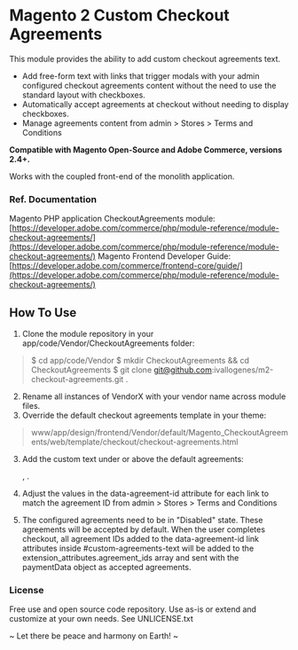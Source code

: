 # Magento 2 Custom Checkout Agreements

This module provides the ability to add custom checkout agreements text.

- Add free-form text with links that trigger modals with your admin configured checkout agreements content without the need to use the standard layout with checkboxes.
- Automatically accept agreements at checkout without needing to display checkboxes.
- Manage agreements content from admin > Stores > Terms and Conditions

**Compatible with Magento Open-Source and Adobe Commerce, versions 2.4+.**

Works with the coupled front-end of the monolith application.

### Ref. Documentation

Magento PHP application CheckoutAgreements module: [https://developer.adobe.com/commerce/php/module-reference/module-checkout-agreements/](https://developer.adobe.com/commerce/php/module-reference/module-checkout-agreements/)
Magento Frontend Developer Guide: [https://developer.adobe.com/commerce/frontend-core/guide/](https://developer.adobe.com/commerce/php/module-reference/module-checkout-agreements/)

## How To Use

1. Clone the module repository in your app/code/Vendor/CheckoutAgreements folder:
> $ cd app/code/Vendor
> $ mkdir CheckoutAgreements && cd CheckoutAgreements
> $ git clone git@github.com:ivallogenes/m2-checkout-agreements.git .

2. Rename all instances of VendorX with your vendor name across module files.
2. Override the default checkout agreements template in your theme:
> www/app/design/frontend/Vendor/default/Magento_CheckoutAgreements/web/template/checkout/checkout-agreements.html

3. Add the custom text under or above the default agreements:
    <div id="custom-agreements-text">
        <p>
            <span translate="'By proceeding with this purchase, you certainly need to agree to our'"></span>
            <a href="#" class="action-show-agreement" data-agreement-id="1" data-bind="click: initCustomAgreements, i18n: 'Terms of Service'"></a>
            <span translate="'and'"></span>
            <a href="#" class="action-show-agreement" data-agreement-id="2" data-bind="click: initCustomAgreements, i18n: 'Privacy Policy'"></a>,
            <span translate="'whether you will read them or not, since agreement is absolutely required.'"></span>
            <span translate="'For information about how we process your data, please see our'"></span>
            <a href="#" class="action-show-agreement" data-agreement-id="3" data-bind="click: initCustomAgreements, i18n: 'Data Processing Agreement'"></a>.
            <span translate="'That will be all now. Have a good day!'"></span>
        </p>
    </div>

4. Adjust the values in the data-agreement-id attribute for each link to match the agreement ID from admin > Stores > Terms and Conditions

5. The configured agreements need to be in "Disabled" state. These agreements will be accepted by default. When the user completes checkout, all agreement IDs added to the data-agreement-id link attributes inside #custom-agreements-text will be added to the extension_attributes.agreement_ids array and sent with the paymentData object as accepted agreements.

### License

Free use and open source code repository.
Use as-is or extend and customize at your own needs.
See UNLICENSE.txt

~ Let there be peace and harmony on Earth! ~

